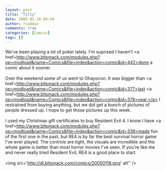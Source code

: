 ```yaml
---
layout: post
title: "Tilty"
date: 2005-01-18 04:54
author: rcadmin
comments: true
categories: [Comics]
tags: []
---
```

We've been playing a lot of poker lately. I'm suprised I haven't <a href=http://www.bitsmack.com/modules.php?op=modload&name=Comics&file=index&action=comic&id=442>done a comic about it</a> sooner.<br />
<br />
Over the weekend some of us went to Ohayocon. It was bigger than <a href=http://www.bitsmack.com/modules.php?op=modload&name=Comics&file=index&action=comic&id=377>last</a> <a href=http://www.bitsmack.com/modules.php?op=modload&name=Comics&file=index&action=comic&id=378>year.</a> I restrained from buying anything, but we did get a bunch of pictures of people dressed up. I hope to get those pictures up this week.<br />
<br />
I used my Christmas gift certificates to buy Resident Evil 4. I know I have <a href=http://www.bitsmack.com/modules.php?op=modload&name=Comics&file=index&action=comic&id=338>made fun of the first one</a> in the past, but RE4 is by far the best survival horror game I've ever played. The controls are tight, the visuals are incredible and the whole game is better than most horror movies I've seen. If you're like me and never really tried Resident Evil, RE4 is a good place to start.<Br><br><!--more--><img src='http://dl.bitsmack.com/comics/20050118.png' alt'' />
